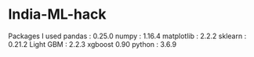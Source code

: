 # India-ML-hack

Packages I used
 pandas : 0.25.0 
 numpy : 1.16.4 
 matplotlib : 2.2.2 
 sklearn : 0.21.2 
 Light GBM : 2.2.3 
 xgboost 0.90 
 python : 3.6.9
 
 
